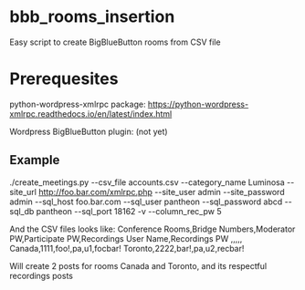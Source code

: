 # bbb_rooms_insertion
Easy script to create BigBlueButton rooms from CSV file

# Prerequesites
python-wordpress-xmlrpc package:
https://python-wordpress-xmlrpc.readthedocs.io/en/latest/index.html

Wordpress BigBlueButton plugin:
(not yet)

## Example
./create_meetings.py --csv_file accounts.csv --category_name Luminosa --site_url http://foo.bar.com/xmlrpc.php --site_user admin --site_password admin --sql_host foo.bar.com --sql_user pantheon --sql_password abcd --sql_db pantheon --sql_port 18162 -v --column_rec_pw 5

And the CSV files looks like:
Conference Rooms,Bridge Numbers,Moderator PW,Participate PW,Recordings User Name,Recordings PW
,,,,,
Canada,1111,foo!,pa,u1,focbar!
Toronto,2222,bar!,pa,u2,recbar!

Will create 2 posts for rooms Canada and Toronto, and its respectful recordings posts


